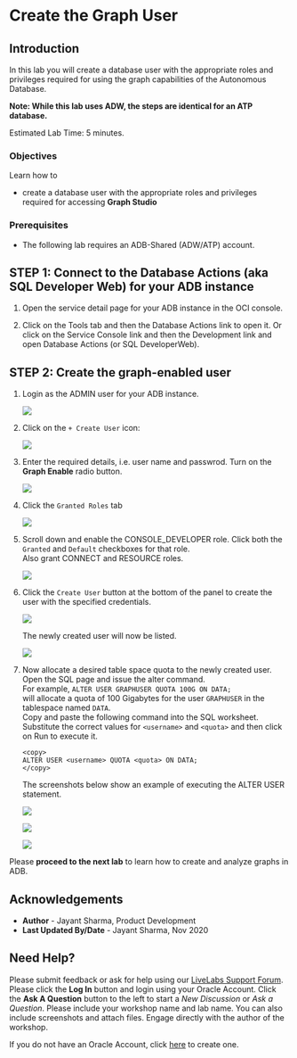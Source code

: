 
# Create the Graph User

## Introduction

In this lab you will create a database user with the appropriate roles and privileges required for using the graph capabilities of the Autonomous Database.

**Note: While this lab uses ADW, the steps are identical for an ATP database.**

Estimated Lab Time: 5 minutes. 

### Objectives

Learn how to
-  create a database user with the appropriate roles and privileges required for accessing **Graph Studio**


### Prerequisites

- The following lab requires an ADB-Shared (ADW/ATP) account. 

## **STEP 1**: Connect to the Database Actions (aka SQL Developer Web) for your ADB instance

1. Open the service detail page for your ADB instance in the OCI console. 

2. Click on the Tools tab and then the Database Actions link to open it. Or click on the Service Console link and then the Development link and open Database Actions (or SQL DeveloperWeb).

## **STEP 2**: Create the graph-enabled user

1. Login as the ADMIN user for your ADB instance. 

    ![](./images/login.png " ")

2. Click on the `+ Create User` icon:

    ![](./images/create-user-icon.png " ")

3. Enter the required details, i.e. user name and passwrod. Turn on the **Graph Enable** radio button.
   
    ![](./images/enter-user-info.png " ")

4. Click the `Granted Roles` tab
   
   ![](./images/granted-roles.png " ")

5. Scroll down and enable the CONSOLE_DEVELOPER role. Click both the `Granted` and `Default` checkboxes for that role.  
   Also grant CONNECT and RESOURCE roles.

   ![](./images/console-developer.png " ")

6. Click the `Create User` button at the bottom of the panel to create the user with the specified credentials.
   
   ![](./images/create-user.png " ")  

   The newly created user will now be listed.

   ![](./images/user-created.png " ")  
   
7. Now allocate a desired table space quota to the newly created user. Open the SQL page and issue the alter command.  
   For example, 
   `ALTER USER GRAPHUSER QUOTA 100G ON DATA;`   
   will allocate a quota of 100 Gigabytes for the user `GRAPHUSER` in the tablespace named `DATA`.  
   Copy and paste the following command into the SQL worksheet.  
   Substitute the correct values for  `<username>` and `<quota>` and then click on Run to execute it.
   ```
   <copy>
   ALTER USER <username> QUOTA <quota> ON DATA;
   </copy>
   ```

   The screenshots below show an example of executing the ALTER USER statement.

   ![](./images/alter-user.png " ")  

   ![](./images/run-sql.png " ")  

   ![](./images/user-altered.png " ") 
 

Please **proceed to the next lab** to learn how to create and analyze graphs in ADB.

## Acknowledgements
* **Author** - Jayant Sharma, Product Development
* **Last Updated By/Date** - Jayant Sharma, Nov 2020
  
## Need Help?
Please submit feedback or ask for help using our [LiveLabs Support Forum](https://community.oracle.com/tech/developers/categories/oracle-graph). Please click the **Log In** button and login using your Oracle Account. Click the **Ask A Question** button to the left to start a *New Discussion* or *Ask a Question*.  Please include your workshop name and lab name.  You can also include screenshots and attach files.  Engage directly with the author of the workshop.

If you do not have an Oracle Account, click [here](https://profile.oracle.com/myprofile/account/create-account.jspx) to create one.
